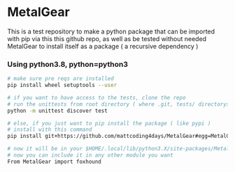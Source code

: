 # MetalGear
This is a test repository to make a python package that can be imported
with pip via this this github repo, as well as be tested without needed MetalGear
to install itself as a package ( a recursive dependency )

### Using python3.8, python=python3

``` bash
# make sure pre reqs are installed
pip install wheel setuptools --user

# if you want to have access to the tests, clone the repo 
# run the unittests from root directory ( where .git, tests/ directorys are )
python -m unittest discover test

# else, if you just want to pip install the package ( like pypi )
# install with this command
pip install git+https://github.com/mattcoding4days/MetalGear#egg=MetalGear --user

# now it will be in your $HOME/.local/lib/python3.X/site-packages/MetalGear
# now you can include it in any other module you want
From MetalGear import foxhound
```
